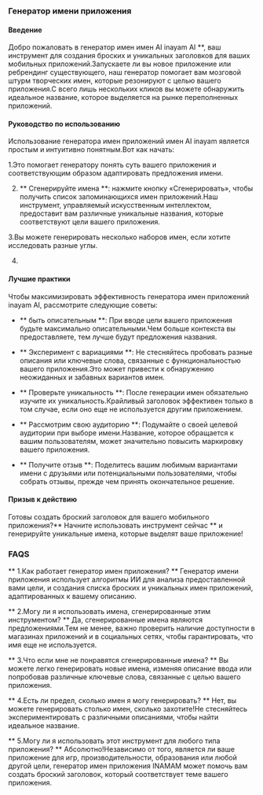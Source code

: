 ### Генератор имени приложения

#### Введение
Добро пожаловать в генератор имен имен AI inayam AI **, ваш инструмент для создания броских и уникальных заголовков для ваших мобильных приложений.Запускаете ли вы новое приложение или ребрендинг существующего, наш генератор помогает вам мозговой штурм творческих имен, которые резонируют с целью вашего приложения.С всего лишь нескольких кликов вы можете обнаружить идеальное название, которое выделяется на рынке переполненных приложений.

#### Руководство по использованию
Использование генератора имен приложений имен AI inayam является простым и интуитивно понятным.Вот как начать:

1.Это помогает генератору понять суть вашего приложения и соответствующим образом адаптировать предложения имени.

2. ** Сгенерируйте имена **: нажмите кнопку «Сгенерировать», чтобы получить список запоминающихся имен приложений.Наш инструмент, управляемый искусственным интеллектом, предоставит вам различные уникальные названия, которые соответствуют цели вашего приложения.

3.Вы можете генерировать несколько наборов имен, если хотите исследовать разные углы.

4.

#### Лучшие практики
Чтобы максимизировать эффективность генератора имен приложений inayam AI, рассмотрите следующие советы:

- ** быть описательным **: При вводе цели вашего приложения будьте максимально описательными.Чем больше контекста вы предоставляете, тем лучше будут предложения названия.

- ** Эксперимент с вариациями **: Не стесняйтесь пробовать разные описания или ключевые слова, связанные с функциональностью вашего приложения.Это может привести к обнаружению неожиданных и забавных вариантов имен.

- ** Проверьте уникальность **: После генерации имен обязательно изучите их уникальность.Крайливый заголовок эффективен только в том случае, если оно еще не используется другим приложением.

- ** Рассмотрим свою аудиторию **: Подумайте о своей целевой аудитории при выборе имени.Название, которое обращается к вашим пользователям, может значительно повысить маркировку вашего приложения.

- ** Получите отзыв **: Поделитесь вашим любимым вариантами имени с друзьями или потенциальными пользователями, чтобы собрать отзывы, прежде чем принять окончательное решение.

#### Призыв к действию
Готовы создать броский заголовок для вашего мобильного приложения?** Начните использовать инструмент сейчас ** и генерируйте уникальные имена, которые выделят ваше приложение!

### FAQS

** 1.Как работает генератор имен приложения? **
Генератор имени приложения использует алгоритмы ИИ для анализа предоставленной вами цели, и создания списка броских и уникальных имен приложений, адаптированных к вашему описанию.

** 2.Могу ли я использовать имена, сгенерированные этим инструментом? **
Да, сгенерированные имена являются предложениями.Тем не менее, важно проверить наличие доступности в магазинах приложений и в социальных сетях, чтобы гарантировать, что имя еще не используется.

** 3.Что если мне не понравятся сгенерированные имена? **
Вы можете легко генерировать новые имена, изменяя описание ввода или попробовав различные ключевые слова, связанные с целью вашего приложения.

** 4.Есть ли предел, сколько имен я могу генерировать? **
Нет, вы можете генерировать столько имен, сколько захотите!Не стесняйтесь экспериментировать с различными описаниями, чтобы найти идеальное название.

** 5.Могу ли я использовать этот инструмент для любого типа приложения? **
Абсолютно!Независимо от того, является ли ваше приложение для игр, производительности, образования или любой другой цели, генератор имен приложения INAMAM может помочь вам создать броский заголовок, который соответствует теме вашего приложения.